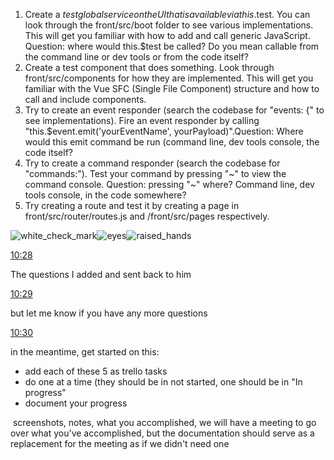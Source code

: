 1. Create a $test global service on the UI that is available via this.$test. You can look through the front/src/boot folder to see various implementations. This will get you familiar with how to add and call generic JavaScript.
   Question:
   where would this.$test be called? Do you mean callable from the command line or dev tools or from the code itself?
2. Create a test component that does something. Look through front/src/components for how they are implemented. This will get you familiar with the Vue SFC (Single File Component) structure and how to call and include components.
3. Try to create an event responder (search the codebase for "events: {" to see implementations). Fire an event responder by calling "this.$event.emit('yourEventName', yourPayload)".Question:
   Where would this emit command be run (command line, dev tools console, the code itself?
4.  Try to create a command responder (search the codebase for "commands:"). Test your command by pressing "~" to view the command console. Question:
   pressing "~" where? Command line, dev tools console, in the code somewhere?
5.  Try creating a route and test it by creating a page in front/src/router/routes.js and /front/src/pages respectively.

![white_check_mark](https://a.slack-edge.com/production-standard-emoji-assets/10.2/apple-small/2705@2x.png)![eyes](https://a.slack-edge.com/production-standard-emoji-assets/10.2/apple-small/1f440@2x.png)![raised_hands](https://a.slack-edge.com/production-standard-emoji-assets/10.2/apple-small/1f64c@2x.png)

[10:28](https://b2igroup.slack.com/archives/C01AN963GQH/p1599661727000600)

The questions I added and sent back to him

[10:29](https://b2igroup.slack.com/archives/C01AN963GQH/p1599661741001000)

but let me know if you have any more questions

[10:30](https://b2igroup.slack.com/archives/C01AN963GQH/p1599661841003000)

in the meantime, get started on this:

- add each of these 5 as trello tasks
- do one at a time (they should be in not started, one should be in "In progress"
- document your progress

​         screenshots, notes, what you accomplished, we will have a meeting to go over what you've accomplished, but the documentation should serve as a replacement for the meeting as if we didn't need one